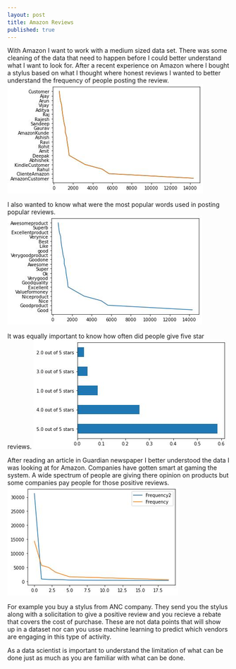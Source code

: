 ```yaml
---
layout: post
title: Amazon Reviews
published: true
---
```

With Amazon I want to work with a medium sized data set.  There was some cleaning of the data that need to happen before I could better understand what I want to look for.  After a recent experience on Amazon where I bought a stylus based on what I thought where honest reviews I wanted to better understand the frequency of people posting the review.
![Reviewers Amazon](/images/img_94.jpg)

I also wanted to know what were the most popular words used in posting popular reviews.
![Popular Amazon](/images/img_88.jpg)

It was equally important to know how often did people give five star reviews.
![Five Star Amazon](/images/img_83.jpg)

After reading an article in Guardian newspaper I better understood the data I was looking at for Amazon. Companies have gotten smart at gaming the system. A wide spectrum of people are giving there opinion on products but some companies pay people for those positive reviews. 
![Final Amazon](/images/img_95b.jpg)

For example you buy a stylus from ANC company.  They send you the stylus along with a solicitation to give a positive review and you recieve a rebate that covers the cost of purchase.  These are not data points that will show up in a dataset nor can you usse machine learning to predict which vendors are engaging in this type of activity.

As a data scientist is important to understand the limitation of what can be done just as much as you are familiar with what can be done.
